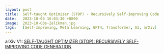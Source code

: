 ```yaml
---
layout: post
title:  Self-taught Optimizer (STOP) - Recursively Self-Improving Code Generation
date:   2023-10-03 16:03:30 +0800
image:  2023-10-03s-Zelikman.jpg
tags:   [Self-Improving, Meta Learning, GPT4, Transformer, AI, arXiv]
---
```


arXiv V1: [SELF-TAUGHT OPTIMIZER (STOP): RECURSIVELY SELF-IMPROVING CODE GENERATION](https://arxiv.org/pdf/2310.02304.pdf)